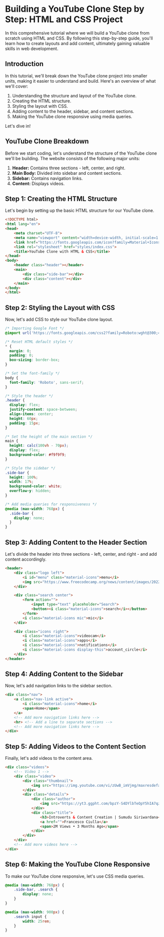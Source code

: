 # Building a YouTube Clone Step by Step: HTML and CSS Project

In this comprehensive tutorial where we will build a YouTube clone from scratch using HTML and CSS. By following this step-by-step guide, you'll learn how to create layouts and add content, ultimately gaining valuable skills in web development.

## Introduction

In this tutorial, we'll break down the YouTube clone project into smaller units, making it easier to understand and build. Here's an overview of what we'll cover:

1. Understanding the structure and layout of the YouTube clone.
2. Creating the HTML structure.
3. Styling the layout with CSS.
4. Adding content to the header, sidebar, and content sections.
5. Making the YouTube clone responsive using media queries.

Let's dive in!

## YouTube Clone Breakdown

Before we start coding, let's understand the structure of the YouTube clone we'll be building. The website consists of the following major units:

1. **Header:** Contains three sections - left, center, and right.
2. **Main Body:** Divided into sidebar and content sections.
3. **Sidebar:** Contains navigation links.
4. **Content:** Displays videos.

## Step 1: Creating the HTML Structure

Let's begin by setting up the basic HTML structure for our YouTube clone.

```html
<!DOCTYPE html>
<html lang="en">
<head>
    <meta charset="UTF-8">
    <meta name="viewport" content="width=device-width, initial-scale=1.0">
    <link href="https://fonts.googleapis.com/icon?family=Material+Icons" rel="stylesheet">
    <link rel="stylesheet" href="styles/index.css">
    <title>YouTube Clone with HTML & CSS</title>
</head>
<body>
    <header class="header"></header>
    <main>
        <div class="side-bar"></div>
        <div class="content"></div>
    </main>
</body>
</html>
```

## Step 2: Styling the Layout with CSS

Now, let's add CSS to style our YouTube clone layout.

```css
/* Importing Google Font */
@import url('https://fonts.googleapis.com/css2?family=Roboto:wght@300;400;700&display=swap');

/* Reset HTML default styles */
* {
  margin: 0;
  padding: 0;
  box-sizing: border-box;
}

/* Set the font-family */
body {
  font-family: 'Roboto', sans-serif;
}

/* Style the header */
.header {
  display: flex;
  justify-content: space-between;
  align-items: center;
  height: 60px;
  padding: 15px;
}

/* Set the height of the main section */
main {
  height: calc(100vh - 70px);
  display: flex;
  background-color: #f9f9f9;
}

/* Style the sidebar */
.side-bar {
  height: 100%;
  width: 17%;
  background-color: white;
  overflow-y: hidden;
}

/* Add media queries for responsiveness */
@media (max-width: 768px) {
  .side-bar {
    display: none;
  }
}
```

## Step 3: Adding Content to the Header Section

Let's divide the header into three sections - left, center, and right - and add content accordingly.

```html
<header>
    <div class="logo left">
        <i id="menu" class="material-icons">menu</i>
        <img src="https://www.freecodecamp.org/news/content/images/2022/01/yt-logo.png">
    </div>

    <div class="search center">
        <form action="">
            <input type="text" placeholder="Search">
            <button><i class="material-icons">search</i></button>
        </form>
        <i class="material-icons mic">mic</i>
    </div>

    <div class="icons right">
        <i class="material-icons">videocam</i>
        <i class="material-icons">apps</i>
        <i class="material-icons">notifications</i>
        <i class="material-icons display-this">account_circle</i>
    </div>
</header>
```

## Step 4: Adding Content to the Sidebar

Now, let's add navigation links to the sidebar section.

```html
<div class="nav">
    <a class="nav-link active">
        <i class="material-icons">home</i>
        <span>Home</span>
    </a>
    <!-- Add more navigation links here -->
    <hr> <!-- Add a line to separate sections -->
    <!-- Add more navigation links here -->
</div>
```

## Step 5: Adding Videos to the Content Section

Finally, let's add videos to the content area.

```html
<div class="videos">
    <!-- Video 1 -->
    <div class="video">
        <div class="thumbnail">
            <img src="https://img.youtube.com/vi/zUwB_imVjmg/maxresdefault.jpg" alt="">
        </div>
        <div class="details">
            <div class="author">
                <img src="https://yt3.ggpht.com/bpzY-S4DYlbTeOpY5hIA7qz_hcbMkgvLAugtwKBGTTImNnWAGudX0y53bo_fJZ0auypxrWkUiw=s88-c-k-c0x00ffffff-no-rj" alt="">
            </div>
            <div class="title">
                <h3>Introverts & Content Creation | Sumudu Siriwardana</h3>
                <a href="">Francesco Ciulla</a>
                <span>2M Views • 3 Months Ago</span>
            </div>
        </div>
    </div>
    <!-- Add more videos here -->
</div>
```

## Step 6: Making the YouTube Clone Responsive

To make our YouTube clone responsive, let's use CSS media queries.

```css
@media (max-width: 768px) {
    .side-bar, .search {
        display: none;
    }
}

@media (max-width: 900px) {
    .search input {
        width: 25rem;
    }
}
```

